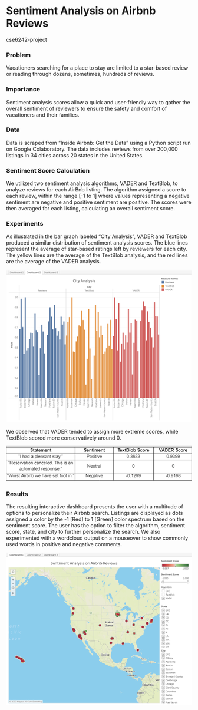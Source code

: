 # Sentiment Analysis on Airbnb Reviews
cse6242-project

### Problem
Vacationers searching for a place to stay are limited to a star-based review or reading through dozens, sometimes, hundreds of reviews.

### Importance
Sentiment analysis scores allow a quick and 
user-friendly way to gather the overall sentiment 
of reviewers to ensure the safety and comfort of vacationers and their families.

### Data
Data is scraped from “Inside Airbnb: Get the Data” using 
a Python script run on Google Colaboratory. The data 
includes reviews from over 200,000 listings in 34 cities across 20 states in the United States.

### Sentiment Score Calculation
We utilized two sentiment analysis algorithms, VADER and TextBlob, to analyze reviews for each AirBnb listing. The algorithm assigned a score to each review, within the range [-1 to 1] where values representing a negative sentiment 
are negative and positive sentiment are positive. The 
scores were then averaged for each listing, calculating an overall sentiment score.

### Experiments
As illustrated in the bar graph labeled “City Analysis”, VADER and TextBlob produced a similar distribution of sentiment analysis scores. The blue lines represent the average of star-based ratings left by reviewers for each city. The yellow lines are the average of the TextBlob analysis, and the red lines are the average of the VADER analysis.

![image](https://github.com/urvimidha/cse6242-project/blob/main/images/city_analysis.png)



We observed that VADER tended to assign more extreme scores, while TextBlob scored more conservatively around 0.

![image](https://github.com/urvimidha/cse6242-project/blob/main/images/example_table.png)

### Results
The resulting interactive dashboard presents the user with a multitude of options to personalize their Airbnb search. Listings are displayed as dots assigned a color by the -1 [Red] to 1 [Green] color spectrum based on the sentiment score. The user has the option to filter the algorithm, sentiment score, state, and city to further personalize the search. We also experimented with a wordcloud output on a mouseover to show commonly used words in positive and negative comments.

![image](https://github.com/urvimidha/cse6242-project/blob/main/images/US_map_listing_score.png)

